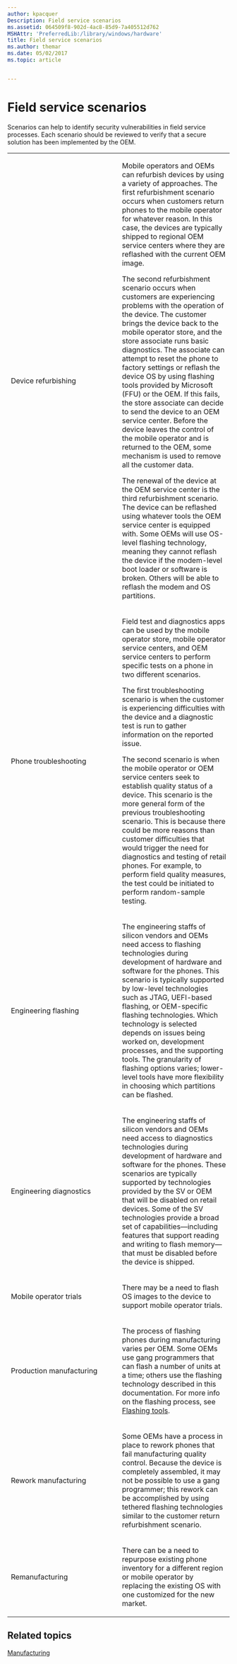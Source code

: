 ```yaml
---
author: kpacquer
Description: Field service scenarios
ms.assetid: 064509f8-902d-4ac8-85d9-7a405512d762
MSHAttr: 'PreferredLib:/library/windows/hardware'
title: Field service scenarios
ms.author: themar
ms.date: 05/02/2017
ms.topic: article


---
```


# Field service scenarios


Scenarios can help to identify security vulnerabilities in field service processes. Each scenario should be reviewed to verify that a secure solution has been implemented by the OEM.

<table>
<colgroup>
<col width="50%" />
<col width="50%" />
</colgroup>
<tbody>
<tr class="odd">
<td align="left"><p>Device refurbishing</p></td>
<td align="left"><p>Mobile operators and OEMs can refurbish devices by using a variety of approaches. The first refurbishment scenario occurs when customers return phones to the mobile operator for whatever reason. In this case, the devices are typically shipped to regional OEM service centers where they are reflashed with the current OEM image.</p>
<p>The second refurbishment scenario occurs when customers are experiencing problems with the operation of the device. The customer brings the device back to the mobile operator store, and the store associate runs basic diagnostics. The associate can attempt to reset the phone to factory settings or reflash the device OS by using flashing tools provided by Microsoft (FFU) or the OEM. If this fails, the store associate can decide to send the device to an OEM service center. Before the device leaves the control of the mobile operator and is returned to the OEM, some mechanism is used to remove all the customer data.</p>
<p>The renewal of the device at the OEM service center is the third refurbishment scenario. The device can be reflashed using whatever tools the OEM service center is equipped with. Some OEMs will use OS-level flashing technology, meaning they cannot reflash the device if the modem-level boot loader or software is broken. Others will be able to reflash the modem and OS partitions.</p></td>
</tr>
<tr class="even">
<td align="left"><p>Phone troubleshooting</p></td>
<td align="left"><p>Field test and diagnostics apps can be used by the mobile operator store, mobile operator service centers, and OEM service centers to perform specific tests on a phone in two different scenarios.</p>
<p>The first troubleshooting scenario is when the customer is experiencing difficulties with the device and a diagnostic test is run to gather information on the reported issue.</p>
<p>The second scenario is when the mobile operator or OEM service centers seek to establish quality status of a device. This scenario is the more general form of the previous troubleshooting scenario. This is because there could be more reasons than customer difficulties that would trigger the need for diagnostics and testing of retail phones. For example, to perform field quality measures, the test could be initiated to perform random-sample testing.</p></td>
</tr>
<tr class="odd">
<td align="left"><p>Engineering flashing</p></td>
<td align="left"><p>The engineering staffs of silicon vendors and OEMs need access to flashing technologies during development of hardware and software for the phones. This scenario is typically supported by low-level technologies such as JTAG, UEFI-based flashing, or OEM-specific flashing technologies. Which technology is selected depends on issues being worked on, development processes, and the supporting tools. The granularity of flashing options varies; lower-level tools have more flexibility in choosing which partitions can be flashed.</p></td>
</tr>
<tr class="even">
<td align="left"><p>Engineering diagnostics</p></td>
<td align="left"><p>The engineering staffs of silicon vendors and OEMs need access to diagnostics technologies during development of hardware and software for the phones. These scenarios are typically supported by technologies provided by the SV or OEM that will be disabled on retail devices. Some of the SV technologies provide a broad set of capabilities—including features that support reading and writing to flash memory—that must be disabled before the device is shipped.</p></td>
</tr>
<tr class="odd">
<td align="left"><p>Mobile operator trials</p></td>
<td align="left"><p>There may be a need to flash OS images to the device to support mobile operator trials.</p></td>
</tr>
<tr class="even">
<td align="left"><p>Production manufacturing</p></td>
<td align="left"><p>The process of flashing phones during manufacturing varies per OEM. Some OEMs use gang programmers that can flash a number of units at a time; others use the flashing technology described in this documentation. For more info on the flashing process, see <a href="flashing-tools.md" data-raw-source="[Flashing tools](flashing-tools.md)">Flashing tools</a>.</p></td>
</tr>
<tr class="odd">
<td align="left"><p>Rework manufacturing</p></td>
<td align="left"><p>Some OEMs have a process in place to rework phones that fail manufacturing quality control. Because the device is completely assembled, it may not be possible to use a gang programmer; this rework can be accomplished by using tethered flashing technologies similar to the customer return refurbishment scenario.</p></td>
</tr>
<tr class="even">
<td align="left"><p>Remanufacturing</p></td>
<td align="left"><p>There can be a need to repurpose existing phone inventory for a different region or mobile operator by replacing the existing OS with one customized for the new market.</p></td>
</tr>
</tbody>
</table>

 

## <span id="related_topics"></span>Related topics


[Manufacturing](index.md)

 

 






